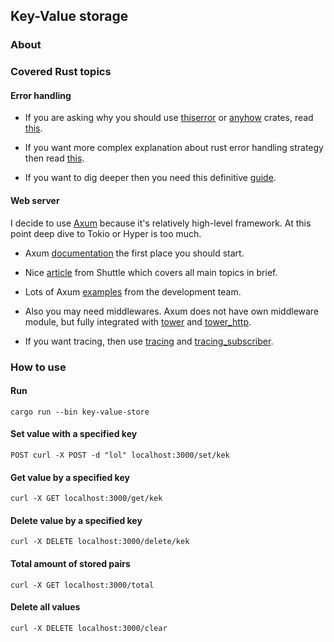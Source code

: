 ## Key-Value storage

### About

### Covered Rust topics

#### Error handling
* If you are asking why you should use [thiserror](https://docs.rs/thiserror/latest/thiserror/) or [anyhow](https://docs.rs/anyhow/latest/anyhow/) crates, read [this](https://momori.dev/posts/rust-error-handling-thiserror-anyhow/#comparison-between-thiserror-and-anyhow).

* If you want more complex explanation about rust error handling strategy then read [this](https://dev-state.com/posts/error_handling/).

* If you want to dig deeper then you need this definitive [guide](https://www.howtocodeit.com/articles/the-definitive-guide-to-rust-error-handling).

#### Web server
I decide to use [Axum](https://github.com/tokio-rs/axum) because it's relatively high-level framework. At this point deep dive to Tokio or Hyper is too much.

* Axum [documentation](https://docs.rs/axum/latest/axum/index.html#high-level-features) the first place you should start.

* Nice [article](https://www.shuttle.dev/blog/2023/12/06/using-axum-rust) from Shuttle which covers all main topics in brief.

* Lots of Axum [examples](https://github.com/tokio-rs/axum/tree/main/examples) from the development team.

* Also you may need middlewares. Axum does not have own middleware module, but fully integrated with [tower](https://docs.rs/tower/latest/tower/) and [tower_http](https://docs.rs/tower-http/latest/tower_http/).

* If you want tracing, then use [tracing](https://docs.rs/tracing/latest/tracing/index.html) and [tracing_subscriber](https://docs.rs/tracing-subscriber/latest/tracing_subscriber/index.html).

### How to use
#### Run
```
cargo run --bin key-value-store
```
#### Set value with a specified key
```
POST curl -X POST -d "lol" localhost:3000/set/kek
```
#### Get value by a specified key
```
curl -X GET localhost:3000/get/kek
```
#### Delete value by a specified key
```
curl -X DELETE localhost:3000/delete/kek
```
#### Total amount of stored pairs
```
curl -X GET localhost:3000/total
```
#### Delete all values
```
curl -X DELETE localhost:3000/clear
```